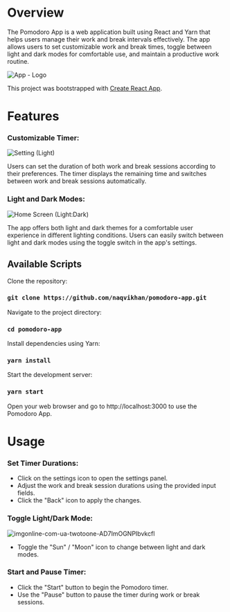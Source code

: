 # Overview

The Pomodoro App is a web application built using React and Yarn that helps users manage their work and break intervals effectively. The app allows users to set customizable work and break times, toggle between light and dark modes for comfortable use, and maintain a productive work routine.

![App - Logo](https://github.com/naqvikhan/pomodoro-app/assets/57102256/c741a354-872d-4935-94d1-2753e7727a2a)

This project was bootstrapped with [Create React App](https://github.com/facebook/create-react-app).

# Features

### Customizable Timer:

![Setting (Light)](https://github.com/naqvikhan/pomodoro-app/assets/57102256/3ec2cf48-0e13-487c-9a8d-943e2ef44863)

Users can set the duration of both work and break sessions according to their preferences.
The timer displays the remaining time and switches between work and break sessions automatically.

### Light and Dark Modes:

![Home Screen (Light:Dark)](https://github.com/naqvikhan/pomodoro-app/assets/57102256/02dc8f88-6c35-4ba8-abdd-5523892395d4)

The app offers both light and dark themes for a comfortable user experience in different lighting conditions.
Users can easily switch between light and dark modes using the toggle switch in the app's settings.

## Available Scripts

Clone the repository:

### `git clone https://github.com/naqvikhan/pomodoro-app.git`

Navigate to the project directory:

### `cd pomodoro-app`

Install dependencies using Yarn:

### `yarn install`

Start the development server:

### `yarn start`

Open your web browser and go to http://localhost:3000 to use the Pomodoro App.

# Usage

### Set Timer Durations:

* Click on the settings icon to open the settings panel.
* Adjust the work and break session durations using the provided input fields.
* Click the "Back" icon to apply the changes.

### Toggle Light/Dark Mode:

![imgonline-com-ua-twotoone-AD7ImOGNPIbvkcfl](https://github.com/naqvikhan/pomodoro-app/assets/57102256/b4eb9789-3350-4c48-a408-f55d8696a311)

* Toggle the "Sun" / "Moon" icon to change between light and dark modes.

### Start and Pause Timer:

* Click the "Start" button to begin the Pomodoro timer.
* Use the "Pause" button to pause the timer during work or break sessions.
